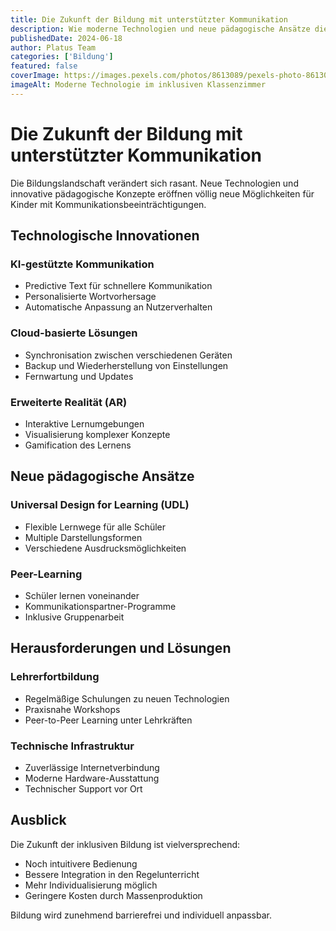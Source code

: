 ```yaml
---
title: Die Zukunft der Bildung mit unterstützter Kommunikation
description: Wie moderne Technologien und neue pädagogische Ansätze die Bildungschancen für Kinder mit Kommunikationsbeeinträchtigungen revolutionieren.
publishedDate: 2024-06-18
author: Platus Team
categories: ['Bildung']
featured: false
coverImage: https://images.pexels.com/photos/8613089/pexels-photo-8613089.jpeg?auto=compress&cs=tinysrgb&w=1260&h=750&dpr=2
imageAlt: Moderne Technologie im inklusiven Klassenzimmer
---
```


# Die Zukunft der Bildung mit unterstützter Kommunikation

Die Bildungslandschaft verändert sich rasant. Neue Technologien und innovative pädagogische Konzepte eröffnen völlig neue Möglichkeiten für Kinder mit Kommunikationsbeeinträchtigungen.

## Technologische Innovationen

### KI-gestützte Kommunikation
- Predictive Text für schnellere Kommunikation
- Personalisierte Wortvorhersage
- Automatische Anpassung an Nutzerverhalten

### Cloud-basierte Lösungen
- Synchronisation zwischen verschiedenen Geräten
- Backup und Wiederherstellung von Einstellungen
- Fernwartung und Updates

### Erweiterte Realität (AR)
- Interaktive Lernumgebungen
- Visualisierung komplexer Konzepte
- Gamification des Lernens

## Neue pädagogische Ansätze

### Universal Design for Learning (UDL)
- Flexible Lernwege für alle Schüler
- Multiple Darstellungsformen
- Verschiedene Ausdrucksmöglichkeiten

### Peer-Learning
- Schüler lernen voneinander
- Kommunikationspartner-Programme
- Inklusive Gruppenarbeit

## Herausforderungen und Lösungen

### Lehrerfortbildung
- Regelmäßige Schulungen zu neuen Technologien
- Praxisnahe Workshops
- Peer-to-Peer Learning unter Lehrkräften

### Technische Infrastruktur
- Zuverlässige Internetverbindung
- Moderne Hardware-Ausstattung
- Technischer Support vor Ort

## Ausblick

Die Zukunft der inklusiven Bildung ist vielversprechend:
- Noch intuitivere Bedienung
- Bessere Integration in den Regelunterricht
- Mehr Individualisierung möglich
- Geringere Kosten durch Massenproduktion

Bildung wird zunehmend barrierefrei und individuell anpassbar.